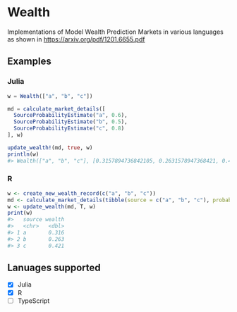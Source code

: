 # Wealth
Implementations of Model Wealth Prediction Markets in various languages as shown in https://arxiv.org/pdf/1201.6655.pdf

## Examples
### Julia
```julia
w = Wealth(["a", "b", "c"])

md = calculate_market_details([
  SourceProbabilityEstimate("a", 0.6),
  SourceProbabilityEstimate("b", 0.5),
  SourceProbabilityEstimate("c", 0.8)
], w)

update_wealth!(md, true, w)
println(w)
#> Wealth(["a", "b", "c"], [0.3157894736842105, 0.2631578947368421, 0.42105263157894735])
```
### R
```r
w <- create_new_wealth_record(c("a", "b", "c"))
md <- calculate_market_details(tibble(source = c("a", "b", "c"), probability = c(0.6, 0.5, 0.8)), w)
w <- update_wealth(md, T, w)
print(w)
#>   source wealth
#>   <chr>   <dbl>
#> 1 a       0.316
#> 2 b       0.263
#> 3 c       0.421
```

## Lanuages supported
- [x] Julia
- [x] R
- [ ] TypeScript
